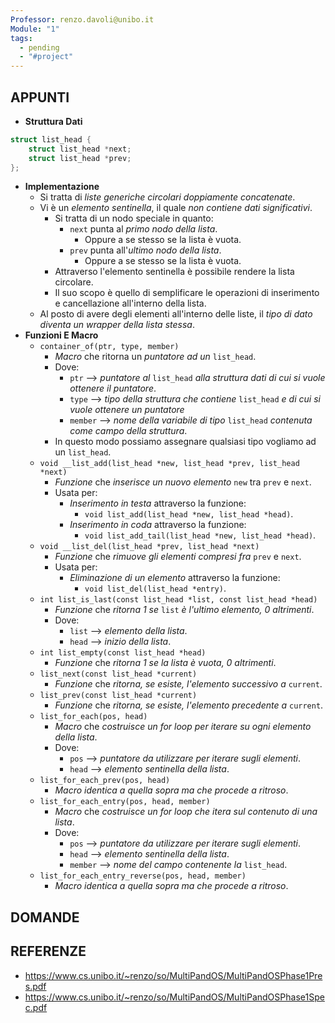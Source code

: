 ```yaml
---
Professor: renzo.davoli@unibo.it
Module: "1"
tags:
  - pending
  - "#project"
---
```

## APPUNTI
+ __Struttura Dati__
```c
struct list_head {
    struct list_head *next;
    struct list_head *prev;
};
```
+ __Implementazione__
	+ Si tratta di _liste generiche circolari doppiamente concatenate_.
	+ Vi è un _elemento sentinella_, il quale _non contiene dati significativi_.
		+ Si tratta di un nodo speciale in quanto:
			+ `next` punta al _primo nodo della lista_.
				+ Oppure a se stesso se la lista è vuota.
			+ `prev` punta all'_ultimo nodo della lista_.
				+ Oppure a se stesso se la lista è vuota.
		+ Attraverso l'elemento sentinella è possibile rendere la lista circolare.
		+ Il suo scopo è quello di semplificare le operazioni di inserimento e cancellazione all'interno della lista.
	+ Al posto di avere degli elementi all'interno delle liste, il _tipo di dato diventa un wrapper della lista stessa_.
+ __Funzioni E Macro__
	+ `container_of(ptr, type, member)`
		+ _Macro_ che ritorna un _puntatore ad un_ `list_head`.
		+ Dove:
			+ `ptr` --> _puntatore al_ `list_head` _alla struttura dati di cui si vuole ottenere il puntatore_.
			+ `type` --> _tipo della struttura che contiene_ `list_head` _e di cui si vuole ottenere un puntatore_
			+ `member` --> _nome della variabile di tipo_ `list_head` _contenuta come campo della struttura_.
		+ In questo modo possiamo assegnare qualsiasi tipo vogliamo ad un `list_head`.
	+ `void __list_add(list_head *new, list_head *prev, list_head *next)`
		+ _Funzione_ che _inserisce un nuovo elemento_ `new` tra `prev` e `next`.
		+ Usata per:
			+ _Inserimento in testa_ attraverso la funzione:
				+ `void list_add(list_head *new, list_head *head)`.
			+ _Inserimento in coda_ attraverso la funzione:
				+ `void list_add_tail(list_head *new, list_head *head)`.
	+ `void __list_del(list_head *prev, list_head *next)`
		+ _Funzione_ che _rimuove gli elementi compresi fra_ `prev` e `next`.
		+ Usata per:
			+ _Eliminazione di un elemento_ attraverso la funzione:
				+ `void list_del(list_head *entry)`.
	+ `int list_is_last(const list_head *list, const list_head *head)`
		+ _Funzione_ che _ritorna 1 se_ `list` _è l'ultimo elemento, 0 altrimenti_.
		+ Dove:
			+ `list` --> _elemento della lista_.
			+ `head` --> _inizio della lista_.
	+ `int list_empty(const list_head *head)`
		+ _Funzione_ che _ritorna 1 se la lista è vuota, 0 altrimenti_.
	+ `list_next(const list_head *current)`
		+ _Funzione_ che _ritorna, se esiste, l'elemento successivo a_ `current`.
	+ `list_prev(const list_head *current)`
		+ _Funzione_ che _ritorna, se esiste, l'elemento precedente a_ `current`.
	+ `list_for_each(pos, head)`
		+ _Macro_ che _costruisce un for loop per iterare su ogni elemento della lista_.
		+ Dove:
			+ `pos` --> _puntatore da utilizzare per iterare sugli elementi_.
			+ `head` --> _elemento sentinella della lista_.
	+ `list_for_each_prev(pos, head)`
		+ _Macro identica a quella sopra ma che procede a ritroso_.
	+ `list_for_each_entry(pos, head, member)`
		+ _Macro_ che _costruisce un for loop che itera sul contenuto di una lista_.
		+ Dove:
			+ `pos` --> _puntatore da utilizzare per iterare sugli elementi_.
			+ `head` --> _elemento sentinella della lista_.
			+ `member` --> _nome del campo contenente la_ `list_head`.
	+ `list_for_each_entry_reverse(pos, head, member)`
		+ _Macro identica a quella sopra ma che procede a ritroso_.
## DOMANDE

## REFERENZE
+ https://www.cs.unibo.it/~renzo/so/MultiPandOS/MultiPandOSPhase1Pres.pdf
+ https://www.cs.unibo.it/~renzo/so/MultiPandOS/MultiPandOSPhase1Spec.pdf
